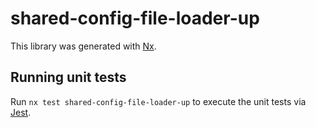 # shared-config-file-loader-up

This library was generated with [Nx](https://nx.dev).

## Running unit tests

Run `nx test shared-config-file-loader-up` to execute the unit tests via [Jest](https://jestjs.io).

